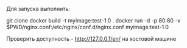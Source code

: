 Для запуска выполнить:

git clone 
docker build -t myimage:test-1.0 .
docker run -d -p 80:80 -v $PWD/nginx.conf:/etc/nginx/conf.d/nginx.conf myimage:test-1.0

Проверить доступность - http://127.0.0.1/en/ на хостовой машине
